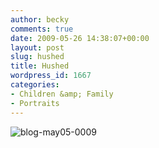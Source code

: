 ```yaml
---
author: becky
comments: true
date: 2009-05-26 14:38:07+00:00
layout: post
slug: hushed
title: Hushed
wordpress_id: 1667
categories:
- Children &amp; Family
- Portraits
---
```


![blog-may05-0009](http://beta.beckyjenson.com/wp-content/uploads/2009/05/blog-may05-0009.jpg)
